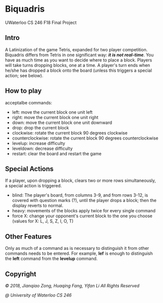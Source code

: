 # Biquadris
UWaterloo CS 246 F18 Final Project

## Intro
A Latinization of the game Tetris, expanded for two player competition.
Biquadris differs from Tetris in one significant way: **_it is not real-time_**. You have as much time
as you want to decide where to place a block. Players will take turns dropping blocks, one at a
time. A player's turn ends when he/she has dropped a block onto the board (unless this triggers
a special action; see below).

## How to play 
acceptalbe commands:  
- left: move the current block one unit left
- right: move the current block one unit right 
- down: move the current block one unit downward
- drop: drop the current block
- clockwise: rotate the current block 90 degrees clockwise
- counterclockwise: rotate the current block 90 degrees counterclockwise
- levelup: increase difficulty
- leveldown: decrease difficulty
- restart: clear the board and restart the game

## Special Actions
If a player, upon dropping a block, clears two or more rows simultaneously, a special action is
triggered.  
- blind: The player's board, from columns 3-9, and from rows 3-12, is covered with question marks (?), until the player drops a block; then the display reverts to normal.
- heavy: movements of the blocks apply twice for every single command
- force X: change your opponent's current block to the one you choose
    (values for X: L, J, S, Z, I, O, T)
    
## Other Features
  Only as much of a command as is necessary to distinguish it from other commands needs to be
entered. For example, **lef** is enough to distinguish the **left** command from the **levelup** command.

## Copyright
_© 2018, Jianqiao Zong, Huaqing Fang, Yifan Li All Rights Reserved_

_@ University of Waterloo CS 246_
